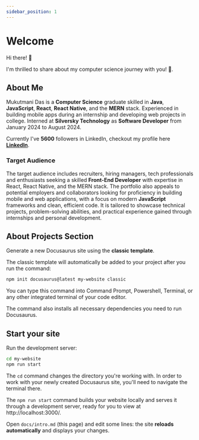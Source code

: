 ```yaml
---
sidebar_position: 1
---
```


# Welcome

Hi there! 👋

I'm thrilled to share about my computer science journey with you! 🎉.

## About Me

Mukutmani Das is a **Computer Science** graduate skilled in **Java**, **JavaScript**, **React**, **React Native**, and the **MERN** stack. Experienced in building mobile apps during an internship and developing web projects in college. Interned at **Silversky Technology** as **Software Developer** from January 2024 to August 2024.

Currently I've **5600** followers in LinkedIn, checkout my profile here **[LinkedIn](https://www.linkedin.com/in/mukut-das/)**.

### Target Audience

The target audience includes recruiters, hiring managers, tech professionals and enthusiasts seeking a skilled **Front-End Developer** with expertise in React, React Native, and the MERN stack. The portfolio also appeals to potential employers and collaborators looking for proficiency in building mobile and web applications, with a focus on modern **JavaScript** frameworks and clean, efficient code. It is tailored to showcase technical projects, problem-solving abilities, and practical experience gained through internships and personal development.

## About Projects Section

Generate a new Docusaurus site using the **classic template**.

The classic template will automatically be added to your project after you run the command:

```bash
npm init docusaurus@latest my-website classic
```

You can type this command into Command Prompt, Powershell, Terminal, or any other integrated terminal of your code editor.

The command also installs all necessary dependencies you need to run Docusaurus.

## Start your site

Run the development server:

```bash
cd my-website
npm run start
```

The `cd` command changes the directory you're working with. In order to work with your newly created Docusaurus site, you'll need to navigate the terminal there.

The `npm run start` command builds your website locally and serves it through a development server, ready for you to view at http://localhost:3000/.

Open `docs/intro.md` (this page) and edit some lines: the site **reloads automatically** and displays your changes.
